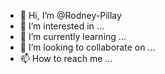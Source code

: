 - 👋 Hi, I’m @Rodney-Pillay
- 👀 I’m interested in ...
- 🌱 I’m currently learning ...
- 💞️ I’m looking to collaborate on ...
- 📫 How to reach me ...

<!---
Rodney-Pillay/Rodney-Pillay is a ✨ special ✨ repository because its `README.md` (this file) appears on your GitHub profile.
You can click the Preview link to take a look at your changes.
--->
